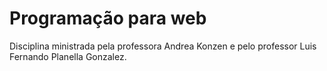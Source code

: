 # Programação para web

Disciplina ministrada pela professora Andrea Konzen e pelo professor Luis Fernando Planella Gonzalez.

